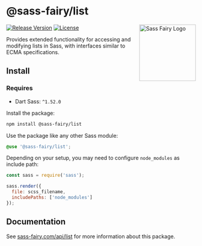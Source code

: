 # @sass-fairy/list

<a href="https://sass-fairy.com/"><img src="https://sass-fairy.com/img/logo.svg" alt="Sass Fairy Logo" width="150" align="right" /></a>

[![Release Version](https://img.shields.io/npm/v/@sass-fairy/list.svg)](https://www.npmjs.com/package/@sass-fairy/list)
[![License](https://img.shields.io/badge/License-MIT-blue.svg)](https://opensource.org/licenses/MIT)

Provides extended functionality for accessing and modifying lists in Sass, with interfaces similar to ECMA specifications.

## Install

### Requires

* Dart Sass: `^1.52.0`

Install the package:

```bash
npm install @sass-fairy/list
```

Use the package like any other Sass module:

```scss
@use '@sass-fairy/list';
```

Depending on your setup, you may need to configure `node_modules` as include path:

```js
const sass = require('sass');

sass.render({
  file: scss_filename,
  includePaths: ['node_modules']
});
```


## Documentation

See [sass-fairy.com/api/list](http://sass-fairy.com/api/list) for more information about this package.
